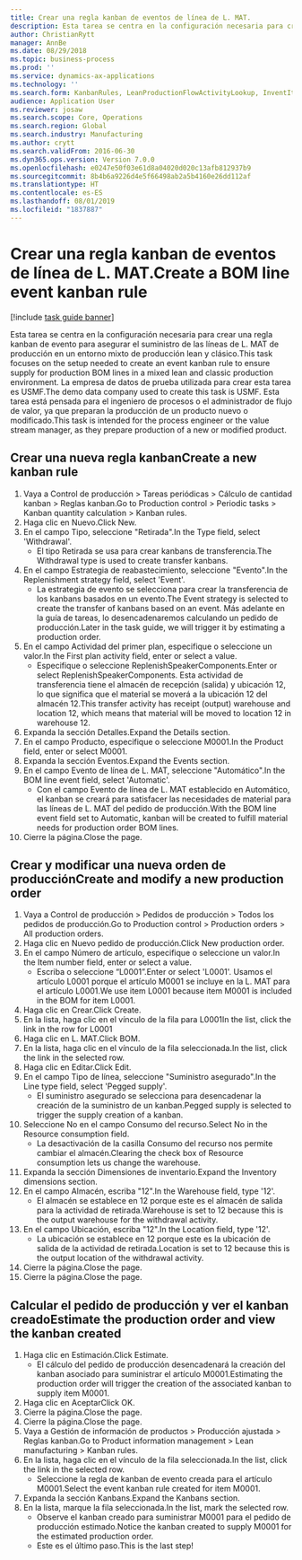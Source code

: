 ```yaml
---
title: Crear una regla kanban de eventos de línea de L. MAT.
description: Esta tarea se centra en la configuración necesaria para crear una regla kanban de evento para asegurar el suministro de las líneas de L. MAT de producción en un entorno mixto de producción lean y clásico.
author: ChristianRytt
manager: AnnBe
ms.date: 08/29/2018
ms.topic: business-process
ms.prod: ''
ms.service: dynamics-ax-applications
ms.technology: ''
ms.search.form: KanbanRules, LeanProductionFlowActivityLookup, InventItemIdLookupSimple, ProdTableListPage, ProdTableCreate, InventItemIdLookupPurchase, ProdTable, ProdBOM, ProdParmCostEstimation
audience: Application User
ms.reviewer: josaw
ms.search.scope: Core, Operations
ms.search.region: Global
ms.search.industry: Manufacturing
ms.author: crytt
ms.search.validFrom: 2016-06-30
ms.dyn365.ops.version: Version 7.0.0
ms.openlocfilehash: e0247e50f03e61d8a04020d020c13afb812937b9
ms.sourcegitcommit: 8b4b6a9226d4e5f66498ab2a5b4160e26dd112af
ms.translationtype: HT
ms.contentlocale: es-ES
ms.lasthandoff: 08/01/2019
ms.locfileid: "1837887"
---
```

# <a name="create-a-bom-line-event-kanban-rule"></a><span data-ttu-id="489f9-103">Crear una regla kanban de eventos de línea de L. MAT.</span><span class="sxs-lookup"><span data-stu-id="489f9-103">Create a BOM line event kanban rule</span></span>

[!include [task guide banner](../../includes/task-guide-banner.md)]

<span data-ttu-id="489f9-104">Esta tarea se centra en la configuración necesaria para crear una regla kanban de evento para asegurar el suministro de las líneas de L. MAT de producción en un entorno mixto de producción lean y clásico.</span><span class="sxs-lookup"><span data-stu-id="489f9-104">This task focuses on the setup needed to create an event kanban rule to ensure supply for production BOM lines in a mixed lean and classic production environment.</span></span> <span data-ttu-id="489f9-105">La empresa de datos de prueba utilizada para crear esta tarea es USMF.</span><span class="sxs-lookup"><span data-stu-id="489f9-105">The demo data company used to create this task is USMF.</span></span> <span data-ttu-id="489f9-106">Esta tarea está pensada para el ingeniero de procesos o el administrador de flujo de valor, ya que preparan la producción de un producto nuevo o modificado.</span><span class="sxs-lookup"><span data-stu-id="489f9-106">This task is intended for the process engineer or the value stream manager, as they prepare production of a new or modified product.</span></span>


## <a name="create-a-new-kanban-rule"></a><span data-ttu-id="489f9-107">Crear una nueva regla kanban</span><span class="sxs-lookup"><span data-stu-id="489f9-107">Create a new kanban rule</span></span>
1. <span data-ttu-id="489f9-108">Vaya a Control de producción > Tareas periódicas > Cálculo de cantidad kanban > Reglas kanban.</span><span class="sxs-lookup"><span data-stu-id="489f9-108">Go to Production control > Periodic tasks > Kanban quantity calculation > Kanban rules.</span></span>
2. <span data-ttu-id="489f9-109">Haga clic en Nuevo.</span><span class="sxs-lookup"><span data-stu-id="489f9-109">Click New.</span></span>
3. <span data-ttu-id="489f9-110">En el campo Tipo, seleccione "Retirada".</span><span class="sxs-lookup"><span data-stu-id="489f9-110">In the Type field, select 'Withdrawal'.</span></span>
    * <span data-ttu-id="489f9-111">El tipo Retirada se usa para crear kanbans de transferencia.</span><span class="sxs-lookup"><span data-stu-id="489f9-111">The Withdrawal type is used to create transfer kanbans.</span></span>  
4. <span data-ttu-id="489f9-112">En el campo Estrategia de reabastecimiento, seleccione "Evento".</span><span class="sxs-lookup"><span data-stu-id="489f9-112">In the Replenishment strategy field, select 'Event'.</span></span>
    * <span data-ttu-id="489f9-113">La estrategia de evento se selecciona para crear la transferencia de los kanbans basados en un evento.</span><span class="sxs-lookup"><span data-stu-id="489f9-113">The Event strategy is selected to create the transfer of kanbans based on an event.</span></span> <span data-ttu-id="489f9-114">Más adelante en la guía de tareas, lo desencadenaremos calculando un pedido de producción.</span><span class="sxs-lookup"><span data-stu-id="489f9-114">Later in the task guide, we will trigger it by estimating a production order.</span></span>  
5. <span data-ttu-id="489f9-115">En el campo Actividad del primer plan, especifique o seleccione un valor.</span><span class="sxs-lookup"><span data-stu-id="489f9-115">In the First plan activity field, enter or select a value.</span></span>
    * <span data-ttu-id="489f9-116">Especifique o seleccione ReplenishSpeakerComponents.</span><span class="sxs-lookup"><span data-stu-id="489f9-116">Enter or select ReplenishSpeakerComponents.</span></span> <span data-ttu-id="489f9-117">Esta actividad de transferencia tiene el almacén de recepción (salida) y ubicación 12, lo que significa que el material se moverá a la ubicación 12 del almacén 12.</span><span class="sxs-lookup"><span data-stu-id="489f9-117">This transfer activity has receipt (output) warehouse and location 12, which means that material will be moved to location 12 in warehouse 12.</span></span>  
6. <span data-ttu-id="489f9-118">Expanda la sección Detalles.</span><span class="sxs-lookup"><span data-stu-id="489f9-118">Expand the Details section.</span></span>
7. <span data-ttu-id="489f9-119">En el campo Producto, especifique o seleccione M0001.</span><span class="sxs-lookup"><span data-stu-id="489f9-119">In the Product field, enter or select M0001.</span></span>
8. <span data-ttu-id="489f9-120">Expanda la sección Eventos.</span><span class="sxs-lookup"><span data-stu-id="489f9-120">Expand the Events section.</span></span>
9. <span data-ttu-id="489f9-121">En el campo Evento de línea de L. MAT, seleccione "Automático".</span><span class="sxs-lookup"><span data-stu-id="489f9-121">In the BOM line event field, select 'Automatic'.</span></span>
    * <span data-ttu-id="489f9-122">Con el campo Evento de línea de L. MAT establecido en Automático, el kanban se creará para satisfacer las necesidades de material para las líneas de L. MAT del pedido de producción.</span><span class="sxs-lookup"><span data-stu-id="489f9-122">With the BOM line event field set to Automatic, kanban will be created to fulfill material needs for production order BOM lines.</span></span>  
10. <span data-ttu-id="489f9-123">Cierre la página.</span><span class="sxs-lookup"><span data-stu-id="489f9-123">Close the page.</span></span>

## <a name="create-and-modify-a-new-production-order"></a><span data-ttu-id="489f9-124">Crear y modificar una nueva orden de producción</span><span class="sxs-lookup"><span data-stu-id="489f9-124">Create and modify a new production order</span></span>
1. <span data-ttu-id="489f9-125">Vaya a Control de producción > Pedidos de producción > Todos los pedidos de producción.</span><span class="sxs-lookup"><span data-stu-id="489f9-125">Go to Production control > Production orders > All production orders.</span></span>
2. <span data-ttu-id="489f9-126">Haga clic en Nuevo pedido de producción.</span><span class="sxs-lookup"><span data-stu-id="489f9-126">Click New production order.</span></span>
3. <span data-ttu-id="489f9-127">En el campo Número de artículo, especifique o seleccione un valor.</span><span class="sxs-lookup"><span data-stu-id="489f9-127">In the Item number field, enter or select a value.</span></span>
    * <span data-ttu-id="489f9-128">Escriba o seleccione “L0001”.</span><span class="sxs-lookup"><span data-stu-id="489f9-128">Enter or select 'L0001'.</span></span> <span data-ttu-id="489f9-129">Usamos el artículo L0001 porque el artículo M0001 se incluye en la L. MAT para el artículo L0001.</span><span class="sxs-lookup"><span data-stu-id="489f9-129">We use item L0001 because item M0001 is included in the BOM for item L0001.</span></span>  
4. <span data-ttu-id="489f9-130">Haga clic en Crear.</span><span class="sxs-lookup"><span data-stu-id="489f9-130">Click Create.</span></span>
5. <span data-ttu-id="489f9-131">En la lista, haga clic en el vínculo de la fila para L0001</span><span class="sxs-lookup"><span data-stu-id="489f9-131">In the list, click the link in the row for L0001</span></span>
6. <span data-ttu-id="489f9-132">Haga clic en L. MAT.</span><span class="sxs-lookup"><span data-stu-id="489f9-132">Click BOM.</span></span>
7. <span data-ttu-id="489f9-133">En la lista, haga clic en el vínculo de la fila seleccionada.</span><span class="sxs-lookup"><span data-stu-id="489f9-133">In the list, click the link in the selected row.</span></span>
8. <span data-ttu-id="489f9-134">Haga clic en Editar.</span><span class="sxs-lookup"><span data-stu-id="489f9-134">Click Edit.</span></span>
9. <span data-ttu-id="489f9-135">En el campo Tipo de línea, seleccione "Suministro asegurado".</span><span class="sxs-lookup"><span data-stu-id="489f9-135">In the Line type field, select 'Pegged supply'.</span></span>
    * <span data-ttu-id="489f9-136">El suministro asegurado se selecciona para desencadenar la creación de la suministro de un kanban.</span><span class="sxs-lookup"><span data-stu-id="489f9-136">Pegged supply is selected to trigger the supply creation of a kanban.</span></span>  
10. <span data-ttu-id="489f9-137">Seleccione No en el campo Consumo del recurso.</span><span class="sxs-lookup"><span data-stu-id="489f9-137">Select No in the Resource consumption field.</span></span>
    * <span data-ttu-id="489f9-138">La desactivación de la casilla Consumo del recurso nos permite cambiar el almacén.</span><span class="sxs-lookup"><span data-stu-id="489f9-138">Clearing the check box of Resource consumption lets us change the warehouse.</span></span>  
11. <span data-ttu-id="489f9-139">Expanda la sección Dimensiones de inventario.</span><span class="sxs-lookup"><span data-stu-id="489f9-139">Expand the Inventory dimensions section.</span></span>
12. <span data-ttu-id="489f9-140">En el campo Almacén, escriba "12".</span><span class="sxs-lookup"><span data-stu-id="489f9-140">In the Warehouse field, type '12'.</span></span>
    * <span data-ttu-id="489f9-141">El almacén se establece en 12 porque este es el almacén de salida para la actividad de retirada.</span><span class="sxs-lookup"><span data-stu-id="489f9-141">Warehouse is set to 12 because this is the output warehouse for the withdrawal activity.</span></span>  
13. <span data-ttu-id="489f9-142">En el campo Ubicación, escriba "12".</span><span class="sxs-lookup"><span data-stu-id="489f9-142">In the Location field, type '12'.</span></span>
    * <span data-ttu-id="489f9-143">La ubicación se establece en 12 porque este es la ubicación de salida de la actividad de retirada.</span><span class="sxs-lookup"><span data-stu-id="489f9-143">Location is set to 12 because this is the output location of the withdrawal activity.</span></span>  
14. <span data-ttu-id="489f9-144">Cierre la página.</span><span class="sxs-lookup"><span data-stu-id="489f9-144">Close the page.</span></span>
15. <span data-ttu-id="489f9-145">Cierre la página.</span><span class="sxs-lookup"><span data-stu-id="489f9-145">Close the page.</span></span>

## <a name="estimate-the-production-order-and-view-the-kanban-created"></a><span data-ttu-id="489f9-146">Calcular el pedido de producción y ver el kanban creado</span><span class="sxs-lookup"><span data-stu-id="489f9-146">Estimate the production order and view the kanban created</span></span>
1. <span data-ttu-id="489f9-147">Haga clic en Estimación.</span><span class="sxs-lookup"><span data-stu-id="489f9-147">Click Estimate.</span></span>
    * <span data-ttu-id="489f9-148">El cálculo del pedido de producción desencadenará la creación del kanban asociado para suministrar el artículo M0001.</span><span class="sxs-lookup"><span data-stu-id="489f9-148">Estimating the production order will trigger the creation of the associated kanban to supply item M0001.</span></span>  
2. <span data-ttu-id="489f9-149">Haga clic en Aceptar</span><span class="sxs-lookup"><span data-stu-id="489f9-149">Click OK.</span></span>
3. <span data-ttu-id="489f9-150">Cierre la página.</span><span class="sxs-lookup"><span data-stu-id="489f9-150">Close the page.</span></span>
4. <span data-ttu-id="489f9-151">Cierre la página.</span><span class="sxs-lookup"><span data-stu-id="489f9-151">Close the page.</span></span>
5. <span data-ttu-id="489f9-152">Vaya a Gestión de información de productos > Producción ajustada > Reglas kanban.</span><span class="sxs-lookup"><span data-stu-id="489f9-152">Go to Product information management > Lean manufacturing > Kanban rules.</span></span>
6. <span data-ttu-id="489f9-153">En la lista, haga clic en el vínculo de la fila seleccionada.</span><span class="sxs-lookup"><span data-stu-id="489f9-153">In the list, click the link in the selected row.</span></span>
    * <span data-ttu-id="489f9-154">Seleccione la regla de kanban de evento creada para el artículo M0001.</span><span class="sxs-lookup"><span data-stu-id="489f9-154">Select the event kanban rule created for item M0001.</span></span>  
7. <span data-ttu-id="489f9-155">Expanda la sección Kanbans.</span><span class="sxs-lookup"><span data-stu-id="489f9-155">Expand the Kanbans section.</span></span>
8. <span data-ttu-id="489f9-156">En la lista, marque la fila seleccionada.</span><span class="sxs-lookup"><span data-stu-id="489f9-156">In the list, mark the selected row.</span></span>
    * <span data-ttu-id="489f9-157">Observe el kanban creado para suministrar M0001 para el pedido de producción estimado.</span><span class="sxs-lookup"><span data-stu-id="489f9-157">Notice the kanban created to supply M0001 for the estimated production order.</span></span>  
    * <span data-ttu-id="489f9-158">Este es el último paso.</span><span class="sxs-lookup"><span data-stu-id="489f9-158">This is the last step!</span></span>  

